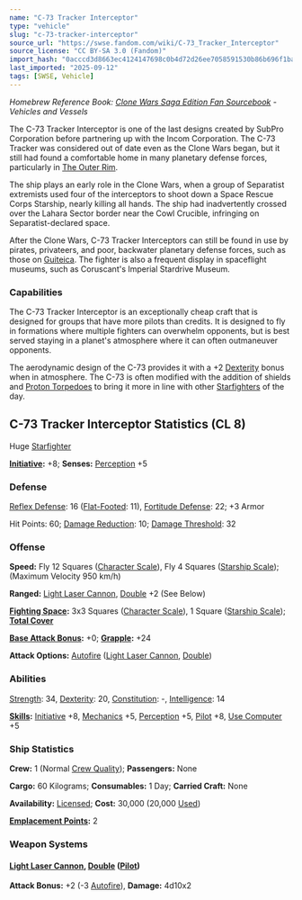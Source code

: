 ```yaml
---
name: "C-73 Tracker Interceptor"
type: "vehicle"
slug: "c-73-tracker-interceptor"
source_url: "https://swse.fandom.com/wiki/C-73_Tracker_Interceptor"
source_license: "CC BY-SA 3.0 (Fandom)"
import_hash: "0acccd3d8663ec4124147698c0b4d72d26ee7058591530b86b696f1ba2fc786e"
last_imported: "2025-09-12"
tags: [SWSE, Vehicle]
---
```

*Homebrew Reference Book: [Clone Wars Saga Edition Fan Sourcebook](https://swse.fandom.com/wiki/Clone_Wars_Saga_Edition_Fan_Sourcebook) - Vehicles and Vessels*

The C-73 Tracker Interceptor is one of the last designs created by SubPro Corporation before partnering up with the Incom Corporation. The C-73 Tracker was considered out of date even as the Clone Wars began, but it still had found a comfortable home in many planetary defense forces, particularly in [The Outer Rim](https://swse.fandom.com/wiki/The_Outer_Rim).

The ship plays an early role in the Clone Wars, when a group of Separatist extremists used four of the interceptors to shoot down a Space Rescue Corps Starship, nearly killing all hands. The ship had inadvertently crossed over the Lahara Sector border near the Cowl Crucible, infringing on Separatist-declared space.

After the Clone Wars, C-73 Tracker Interceptors can still be found in use by pirates, privateers, and poor, backwater planetary defense forces, such as those on [Guiteica](https://swse.fandom.com/wiki/Guiteica). The fighter is also a frequent display in spaceflight museums, such as Coruscant's Imperial Stardrive Museum.
### Capabilities
The C-73 Tracker Interceptor is an exceptionally cheap craft that is designed for groups that have more pilots than credits. It is designed to fly in formations where multiple fighters can overwhelm opponents, but is best served staying in a planet's atmosphere where it can often outmaneuver opponents.

The aerodynamic design of the C-73 provides it with a +2 [Dexterity](https://swse.fandom.com/wiki/Dexterity) bonus when in atmosphere. The C-73 is often modified with the addition of shields and [Proton Torpedoes](https://swse.fandom.com/wiki/Proton_Torpedoes) to bring it more in line with other [Starfighters](https://swse.fandom.com/wiki/Starfighters) of the day.

## C-73 Tracker Interceptor Statistics (CL 8)
Huge [Starfighter](https://swse.fandom.com/wiki/Starfighter)

**[Initiative](https://swse.fandom.com/wiki/Initiative):** +8; **Senses:** [Perception](https://swse.fandom.com/wiki/Perception) +5
### Defense
[Reflex Defense](https://swse.fandom.com/wiki/Reflex_Defense_(Vehicles)): 16 ([Flat-Footed](https://swse.fandom.com/wiki/Flat-Footed): 11), [Fortitude Defense](https://swse.fandom.com/wiki/Fortitude_Defense_(Vehicles)): 22; +3 Armor

Hit Points: 60; [Damage Reduction](https://swse.fandom.com/wiki/Damage_Reduction): 10; [Damage Threshold](https://swse.fandom.com/wiki/Damage_Threshold_(Vehicles)): 32
### Offense
**Speed:** Fly 12 Squares ([Character Scale](https://swse.fandom.com/wiki/Character_Scale)), Fly 4 Squares ([Starship Scale](https://swse.fandom.com/wiki/Starship_Scale)); (Maximum Velocity 950 km/h)

**Ranged:** [Light Laser Cannon](https://swse.fandom.com/wiki/Light_Laser_Cannon), [Double](https://swse.fandom.com/wiki/Double) +2 (See Below)

**[Fighting Space](https://swse.fandom.com/wiki/Fighting_Space):** 3x3 Squares ([Character Scale](https://swse.fandom.com/wiki/Character_Scale)), 1 Square ([Starship Scale](https://swse.fandom.com/wiki/Starship_Scale)); **[Total Cover](https://swse.fandom.com/wiki/Total_Cover)**

**[Base Attack Bonus](https://swse.fandom.com/wiki/Base_Attack_Bonus):** +0; **[Grapple](https://swse.fandom.com/wiki/Grapple):** +24

**Attack Options:** [Autofire](https://swse.fandom.com/wiki/Autofire_(Vehicle_Combat)) ([Light Laser Cannon](https://swse.fandom.com/wiki/Light_Laser_Cannon), [Double](https://swse.fandom.com/wiki/Double))
### Abilities
[Strength](https://swse.fandom.com/wiki/Strength): 34, [Dexterity](https://swse.fandom.com/wiki/Dexterity): 20, [Constitution](https://swse.fandom.com/wiki/Constitution): -, [Intelligence](https://swse.fandom.com/wiki/Intelligence): 14

**[Skills](https://swse.fandom.com/wiki/Skills):** [Initiative](https://swse.fandom.com/wiki/Initiative) +8, [Mechanics](https://swse.fandom.com/wiki/Mechanics) +5, [Perception](https://swse.fandom.com/wiki/Perception) +5, [Pilot](https://swse.fandom.com/wiki/Pilot) +8, [Use Computer](https://swse.fandom.com/wiki/Use_Computer) +5
### Ship Statistics
**Crew:** 1 (Normal [Crew Quality](https://swse.fandom.com/wiki/Crew_Quality)); **Passengers:** None

**Cargo:** 60 Kilograms; **Consumables:** 1 Day; **Carried Craft:** None

**Availability:** [Licensed](https://swse.fandom.com/wiki/Licensed); **Cost:** 30,000 (20,000 [Used](https://swse.fandom.com/wiki/Used))

**[Emplacement Points](https://swse.fandom.com/wiki/Emplacement_Points):** 2

### Weapon Systems
#### **[Light Laser Cannon](https://swse.fandom.com/wiki/Light_Laser_Cannon), [Double](https://swse.fandom.com/wiki/Double) ([Pilot](https://swse.fandom.com/wiki/Pilot_(Vehicle_Combat)))**
**Attack Bonus:** +2 (-3 [Autofire](https://swse.fandom.com/wiki/Autofire_(Vehicle_Combat))), **Damage:** 4d10x2